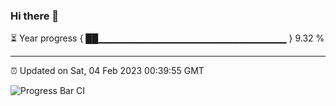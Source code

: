 ### Hi there 👋

⏳ Year progress { ██▁▁▁▁▁▁▁▁▁▁▁▁▁▁▁▁▁▁▁▁▁▁▁▁▁▁▁▁ } 9.32 %

---

⏰ Updated on Sat, 04 Feb 2023 00:39:55 GMT

![Progress Bar CI](https://github.com/Shyam-Makwana/GitHub-Actions-Demo/workflows/Progress%20Bar%20CI/badge.svg)
